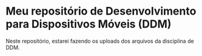 # Meu repositório de Desenvolvimento para Dispositivos Móveis (DDM)

Neste repositório, estarei fazendo os uploads dos arquivos da disciplina de DDM.
